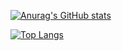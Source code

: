 [![Anurag's GitHub stats](https://github-readme-stats.vercel.app/api?username=Andrzej-Jablonski-project)](https://github.com/anuraghazra/github-readme-stats)

[![Top Langs](https://github-readme-stats.vercel.app/api/top-langs/?username=Andrzej-Jablonski-project)](https://github.com/anuraghazra/github-readme-stats)


<!--
**Andrzej-Jablonski-project/Andrzej-Jablonski-project** is a ✨ _special_ ✨ repository because its `README.md` (this file) appears on your GitHub profile.

Here are some ideas to get you started:

- 🔭 I’m currently working on ...
- 🌱 I’m currently learning ...
- 👯 I’m looking to collaborate on ...
- 🤔 I’m looking for help with ...
- 💬 Ask me about ...
- 📫 How to reach me: ...
- 😄 Pronouns: ...
- ⚡ Fun fact: ...
-->
